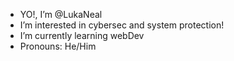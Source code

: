- YO!, I’m @LukaNeal
- I’m interested in cybersec and system protection!
-  I’m currently learning webDev
-  Pronouns: He/Him

<!---
LukaNeal/LukaNeal is a ✨ special ✨ repository because its `README.md` (this file) appears on your GitHub profile.
You can click the Preview link to take a look at your changes.
--->
